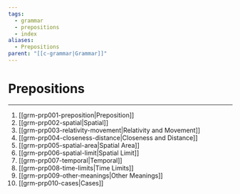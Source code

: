 ```yaml
---
tags:
  - grammar
  - prepositions
  - index
aliases:
  - Prepositions
parent: "[[c-grammar|Grammar]]"
---
```

# Prepositions
---
1. [[grm-prp001-preposition|Preposition]]
2. [[grm-prp002-spatial|Spatial]]
3. [[grm-prp003-relativity-movement|Relativity and Movement]]
4. [[grm-prp004-closeness-distance|Closeness and Distance]]
5. [[grm-prp005-spatial-area|Spatial Area]]
6. [[grm-prp006-spatial-limit|Spatial Limit]]
7. [[grm-prp007-temporal|Temporal]]
8. [[grm-prp008-time-limits|Time Limits]]
9. [[grm-prp009-other-meanings|Other Meanings]] 
10. [[grm-prp010-cases|Cases]]